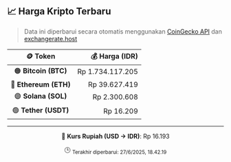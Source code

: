 

<!-- HARGA_KRIPTO -->
## 📈 Harga Kripto Terbaru

> Data ini diperbarui secara otomatis menggunakan [CoinGecko API](https://www.coingecko.com/) dan [exchangerate.host](https://exchangerate.host/)

<div align="center">

| 🪙 Token | 💰 Harga (IDR) |
|:------:|---------------:|
| 🟠 **Bitcoin (BTC)**   | Rp 1.734.117.205 |
| 🔵 **Ethereum (ETH)**  | Rp 39.627.419 |
| 🟣 **Solana (SOL)**    | Rp 2.300.608 |
| 🟢 **Tether (USDT)**   | Rp 16.209 |

---

💱 **Kurs Rupiah (USD → IDR)**: Rp 16.193

🕒 <sub>Terakhir diperbarui: 27/6/2025, 18.42.19</sub>

</div>
<!-- /HARGA_KRIPTO -->